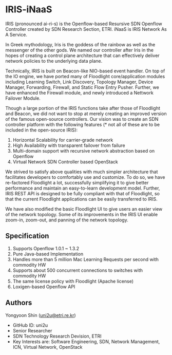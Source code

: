 IRIS-iNaaS
====
IRIS (pronounced ai-ri-s) is the Openflow-based Resursive SDN Openflow Controller created by SDN Research Section, ETRI.
iNaaS is IRIS Network As A Service.

In Greek mythodology, Iris is the goddess of the rainbow as well as the messenger of the other gods. 
We named our controller after Iris in the hopes of creating a control plane architecture 
that can effectively deliver network policies to the underlying data plane.

Technically, IRIS is built on Beacon-like NIO-based event handler. On top of the IO engine, 
we have ported many of Floodlight core/application modules including Learning Switch, 
Link Discovery, Topology Manager, Device Manager, Forwarding, Firewall, and Static Flow Entry Pusher.
Further, we have enhanced the Firewall module, and newly introduced a Nettwork Failover Module. 

Though a large portion of the IRIS functions take after those of Floodlight and Beacon, 
we did not want to stop at merely creating an improved version of the famous open-source controllers. 
Our vision was to create an SDN controller platform with the following features 
(* not all of these are to be included in the open-source IRIS):

1. Horizontal Scalability for carrier-grade network
2. High Availability with transparent failover from failure
3. Multi-domain support with recursive network abstraction based on Openflow
4. Virtual Network SDN Controller based OpenStack

We strived to satisfy above qualities with much simpler architecture 
that facilitates developers to comfortably use and customize. 
To do so, we have re-factored Floodlight a lot, successfully simplifying it to give better performance 
and maintain an easy-to-learn development model. Further, IRIS REST API is designed to be fully compliant 
with that of Floodlight, so that the current Floodlight applications can be easily transferred to IRIS.

We have also modified the basic Floodlight UI to give users an easier view of the network topology. 
Some of its improvements in the IRIS UI enable zoom-in, zoom-out, and panning of the network topology.

Specification
-------------

1. Supports Openflow 1.0.1 ~ 1.3.2
2. Pure Java-based Implementation
3. Handles more than 5 million Mac Learning Requests per second with commodity HW
4. Supports about 500 concurrent connections to switches with commodity HW
5. The same license policy with Floodlight (Apache license)
6. Loxigen-based Openflow API

Authors
-------
Yongyoon Shin (uni2u@etri.re.kr) 
* GitHub ID: uni2u
* Senior Researcher 
* SDN Technology Research Devision, ETRI 
* Key Interests are: Software Engineering, SDN, Network Management, ICN, Virtual Network, OpenStack
